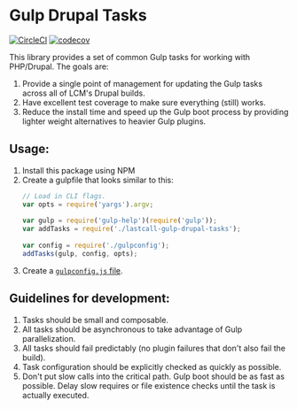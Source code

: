 Gulp Drupal Tasks
=================

[![CircleCI](https://circleci.com/gh/LastCallMedia/gulp-drupal-tasks.svg?style=svg)](https://circleci.com/gh/LastCallMedia/gulp-drupal-tasks) 
[![codecov](https://codecov.io/gh/LastCallMedia/gulp-drupal-tasks/branch/master/graph/badge.svg)](https://codecov.io/gh/LastCallMedia/gulp-drupal-tasks)

This library provides a set of common Gulp tasks for working with PHP/Drupal. The goals are:

1. Provide a single point of management for updating the Gulp tasks across all of LCM's Drupal builds.
2. Have excellent test coverage to make sure everything (still) works.
3. Reduce the install time and speed up the Gulp boot process by providing lighter weight alternatives to heavier Gulp plugins.

Usage:
------
1. Install this package using NPM
2. Create a gulpfile that looks similar to this:
    ```javascript
    // Load in CLI flags.
    var opts = require('yargs').argv;
  
    var gulp = require('gulp-help')(require('gulp'));
    var addTasks = require('./lastcall-gulp-drupal-tasks');
  
    var config = require('./gulpconfig');
    addTasks(gulp, config, opts);
    ```
3.  Create a [`gulpconfig.js` file](docs/config-reference.js).

Guidelines for development:
--------------------------
1. Tasks should be small and composable.
2. All tasks should be asynchronous to take advantage of Gulp parallelization.
3. All tasks should fail predictably (no plugin failures that don't also fail the build).
4. Task configuration should be explicitly checked as quickly as possible.
5. Don't put slow calls into the critical path.  Gulp boot should be as fast as possible.  Delay slow requires or file existence checks until the task is actually executed.
